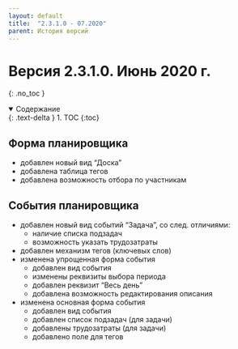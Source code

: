 ```yaml
---
layout: default
title:  "2.3.1.0 - 07.2020"
parent: История версий
---
```


# Версия 2.3.1.0. Июнь 2020 г.
{: .no_toc }

<details open markdown="block">
  <summary>
    Содержание
  </summary>
  {: .text-delta }
1. TOC
{:toc}
</details>

## Форма планировщика
- добавлен новый вид “Доска”
- добавлена таблица тегов
- добавлена возможность отбора по участникам 

## События планировщика
- добавлен новый вид событий “Задача”, со след. отличиями:
  - наличие списка подзадач
  - возможность указать трудозатраты
- добавлен механизм тегов (ключевых слов)
- изменена упрощенная форма события
  - добавлен вид события
  - изменены реквизиты выбора периода
  - добавлен реквизит “Весь день”
  - добавлена возможность редактирования описания
- изменена основная форма события
  - добавлен вид события
  - добавлен список подзадач (для задачи)
  - добавлены трудозатраты (для задачи)
  - добавлено поле для тегов